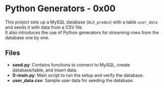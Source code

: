 # Python Generators - 0x00

This project sets up a MySQL database (`ALX_prodev`) with a table `user_data` and seeds it with data from a CSV file.  
It also introduces the use of Python generators for streaming rows from the database one by one.

## Files
- **seed.py**: Contains functions to connect to MySQL, create database/table, and insert data.
- **0-main.py**: Main script to run the setup and verify the database.
- **user_data.csv**: Sample user data for seeding the database.
